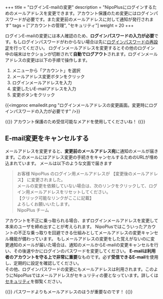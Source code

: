 +++
title = "ログインE-mailの変更"
description = "NipoPlusにログインするためのメールアドレスを変更できます。アカウント保護のため変更にはログインパスワードが必要です。また変更前のメールアドレスに対して通知が発行されます"
tags = ["アカウントの管理", "セキュリティ"]
weight = 20
+++

ログインE-mailの変更には本人確認のため、**ログインパスワードの入力が必要**です。もしログインパスワードがわからない場合は先に[ログインパスワードの再設定](/account/password/)を行ってください。
ログインメールアドレスを変更するとその他のログイン中の端末はセクションが切断されて**自動でログアウト**されます。ログインメールアドレスの変更は以下の手順で操作します。

1. メニューから「アカウント」を選択
1. メールアドレス変更ボタンをクリック
1. ログインメールアドレスを入力
1. 変更したいE-mailアドレスを入力
1. 変更ボタンをクリック

{{<imgproc emailedit.png   "ログインメールアドレスの変更画面。変更時にログインパスワードの入力が必要です" />}}

{{<alice pos="right" icon="shield">}}
アカウント保護のため受信可能なメアドを使用してくださいね！
{{</alice>}}

## E-mail変更をキャンセルする

メールアドレスを変更すると、**変更前のメールアドレス宛**に通知のメールが届きます。このメールにはアドレス変更の手続きをキャンセルするためのURLが埋め込まれています。
メールは以下のような文面で届きます

> お客様
> NipoPlus のログイン用メールアドレスが 【変更後のメールアドレス】 に変更されました。  
> メールの変更を依頼していない場合は、次のリンクをクリックして、ログイン用メールアドレスをリセットしてください。  
> 【クリック可能なリンクがここに記載】  
> よろしくお願いいたします。  
> NipoPlus チーム  

アカウントを不正に乗っ取られる場合、まずログインメールアドレスを変更して本来のユーザを締め出すことが考えられます。
NipoPlusではこういったアカウントの不正な乗っ取りを回避できる仕組みとしてメールアドレスの変更キャンセル機能が備わっています。
もしメールアドレスの変更をした覚えがないのに変更通知のメールが届いた場合は、通知のメールからE-mailの変更キャンセルを行い、その後速やかにログインのパスワードを変更してください。
**E-mailは利用者のアカウントを守る上で非常に重要**なものです。必ず**受信できるE-mail**を使用し、定期的に設定を確認してください。  
その他、ログインパスワードの変更にもメールアドレスは利用されます。このようにNipoPlusではメールアドレスがセキュリティの要となっています。詳しくは[セキュリティ](/system/security/#アカウントの保護)を御覧ください。

{{<alice pos="right" icon="shield">}}
パスワードよりもメールアドレスのほうが重要なのです！
{{</alice>}}
